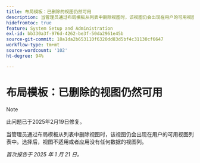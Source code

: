 ```yaml
---
title: 布局模板：已删除的视图仍然可用
description: 当管理员通过布局模板从列表中删除视图时，该视图仍会出现在用户的可用视图列表中。选择后，视图不适用或者应用没有任何数据的视图列。
hidefromtoc: true
feature: System Setup and Administration
exl-id: bb330a3f-976d-4262-be3f-50da2961e45b
source-git-commit: 18a1da2b653110f6320dd83d5bf4c31130cf6647
workflow-type: tm+mt
source-wordcount: '102'
ht-degree: 94%

---
```


# 布局模板：已删除的视图仍然可用

>[!NOTE]
>
>此问题已于2025年2月19日修复。

当管理员通过布局模板从列表中删除视图时，该视图仍会出现在用户的可用视图列表中。选择后，视图不适用或者应用没有任何数据的视图列。

_首次报告于 2025 年 1 月 21 日。_
